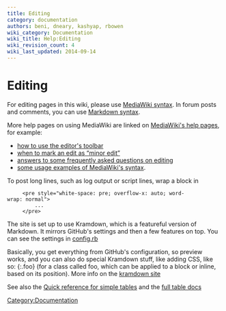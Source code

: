 ```yaml
---
title: Editing
category: documentation
authors: beni, dneary, kashyap, rbowen
wiki_category: Documentation
wiki_title: Help:Editing
wiki_revision_count: 4
wiki_last_updated: 2014-09-14
---
```


# Editing

For editing pages in this wiki, please use [MediaWiki syntax](https://www.mediawiki.org/wiki/Help:Formatting). In forum posts and comments, you can use [Markdown syntax](//daringfireball.net/projects/markdown/syntax).

More help pages on using MediaWiki are linked on [MediaWiki's help pages](https://meta.wikimedia.org/wiki/Help:Editing#Editing_help), for example:

*   [how to use the editor's toolbar](https://meta.wikimedia.org/wiki/Help:Edit_toolbar)
*   [when to mark an edit as “minor edit”](https://meta.wikimedia.org/wiki/Help:Minor_edit)
*   [answers to some frequently asked questions on editing](https://meta.wikimedia.org/wiki/Help:Editing_FAQ)
*   [some usage examples of MediaWiki's syntax](https://meta.wikimedia.org/wiki/Help:Wikitext_examples).

To post long lines, such as log output or script lines, wrap a block in

         <pre style="white-space: pre; overflow-x: auto; word-wrap: normal">
             ...
         </pre>

The site is set up to use Kramdown, which is a featureful version of
Markdown. It mirrors GitHub's settings and then a few
features on top. You can see the settings in [config.rb](https://github.com/redhat-openstack/website/blob/master/config.rb#L22-L32)

Basically, you get everything from GitHub's configuration, so preview
works, and you can also do special Kramdown stuff, like adding CSS, like
so: {:.foo} (for a class called foo, which can be applied to a block or
inline, based on its position). More info on the [kramdown site](http://kramdown.gettalong.org/syntax.html#attribute-list-definitions)

See also the [Quick reference for simple tables](http://kramdown.gettalong.org/quickref.html#tables) and the [full table docs](http://kramdown.gettalong.org/syntax.html#tables)

<Category:Documentation>
